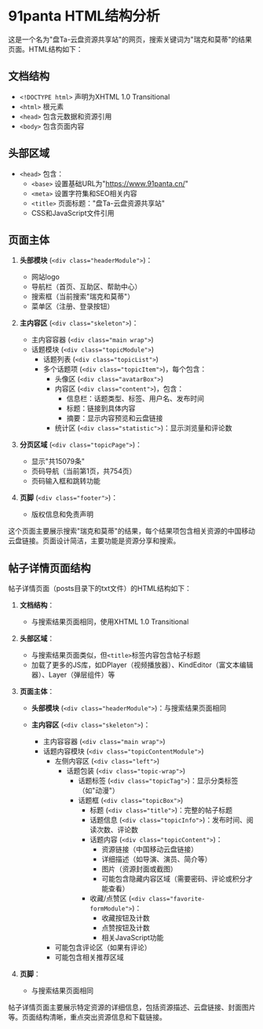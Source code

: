 # 91panta HTML结构分析

这是一个名为"盘Ta-云盘资源共享站"的网页，搜索关键词为"瑞克和莫蒂"的结果页面。HTML结构如下：

## 文档结构
- `<!DOCTYPE html>` 声明为XHTML 1.0 Transitional
- `<html>` 根元素
- `<head>` 包含元数据和资源引用
- `<body>` 包含页面内容

## 头部区域
- `<head>` 包含：
  - `<base>` 设置基础URL为"https://www.91panta.cn/"
  - `<meta>` 设置字符集和SEO相关内容
  - `<title>` 页面标题："盘Ta-云盘资源共享站"
  - CSS和JavaScript文件引用

## 页面主体
1. **头部模块** (`<div class="headerModule">`)：
   - 网站logo
   - 导航栏（首页、互助区、帮助中心）
   - 搜索框（当前搜索"瑞克和莫蒂"）
   - 菜单区（注册、登录按钮）

2. **主内容区** (`<div class="skeleton">`)：
   - 主内容容器 (`<div class="main wrap">`)
   - 话题模块 (`<div class="topicModule">`)
     - 话题列表 (`<div class="topicList">`)
     - 多个话题项 (`<div class="topicItem">`)，每个包含：
       - 头像区 (`<div class="avatarBox">`)
       - 内容区 (`<div class="content">`)，包含：
         - 信息栏：话题类型、标签、用户名、发布时间
         - 标题：链接到具体内容
         - 摘要：显示内容预览和云盘链接
       - 统计区 (`<div class="statistic">`)：显示浏览量和评论数

3. **分页区域** (`<div class="topicPage">`)：
   - 显示"共15079条"
   - 页码导航（当前第1页，共754页）
   - 页码输入框和跳转功能

4. **页脚** (`<div class="footer">`)：
   - 版权信息和免责声明

这个页面主要展示搜索"瑞克和莫蒂"的结果，每个结果项包含相关资源的中国移动云盘链接。页面设计简洁，主要功能是资源分享和搜索。

## 帖子详情页面结构

帖子详情页面（posts目录下的txt文件）的HTML结构如下：

1. **文档结构**：
   - 与搜索结果页面相同，使用XHTML 1.0 Transitional

2. **头部区域**：
   - 与搜索结果页面类似，但`<title>`标签内容包含帖子标题
   - 加载了更多的JS库，如DPlayer（视频播放器）、KindEditor（富文本编辑器）、Layer（弹层组件）等

3. **页面主体**：
   - **头部模块** (`<div class="headerModule">`)：与搜索结果页面相同
   
   - **主内容区** (`<div class="skeleton">`)：
     - 主内容容器 (`<div class="main wrap">`)
     - 话题内容模块 (`<div class="topicContentModule">`)
       - 左侧内容区 (`<div class="left">`)
         - 话题包装 (`<div class="topic-wrap">`)
           - 话题标签 (`<div class="topicTag">`)：显示分类标签（如"动漫"）
           - 话题框 (`<div class="topicBox">`)
             - 标题 (`<div class="title">`)：完整的帖子标题
             - 话题信息 (`<div class="topicInfo">`)：发布时间、阅读次数、评论数
             - 话题内容 (`<div class="topicContent">`)：
               - 资源链接（中国移动云盘链接）
               - 详细描述（如导演、演员、简介等）
               - 图片（资源封面或截图）
               - 可能包含隐藏内容区域（需要密码、评论或积分才能查看）
             - 收藏/点赞区 (`<div class="favorite-formModule">`)：
               - 收藏按钮及计数
               - 点赞按钮及计数
               - 相关JavaScript功能
       - 可能包含评论区（如果有评论）
       - 可能包含相关推荐区域

4. **页脚**：
   - 与搜索结果页面相同

帖子详情页面主要展示特定资源的详细信息，包括资源描述、云盘链接、封面图片等。页面结构清晰，重点突出资源信息和下载链接。 
